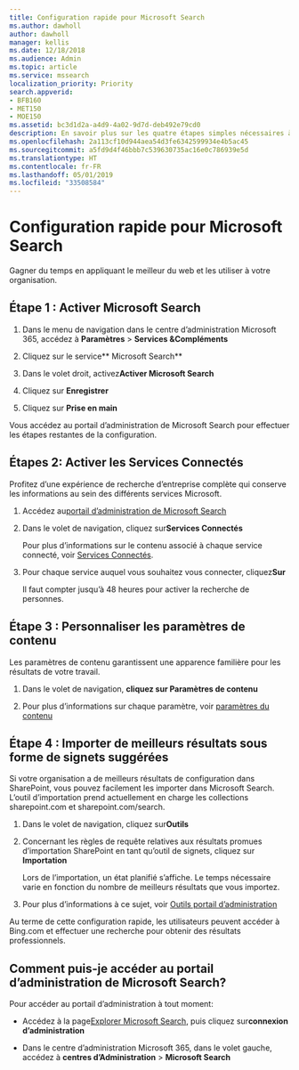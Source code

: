 ```yaml
---
title: Configuration rapide pour Microsoft Search
ms.author: dawholl
author: dawholl
manager: kellis
ms.date: 12/18/2018
ms.audience: Admin
ms.topic: article
ms.service: mssearch
localization_priority: Priority
search.appverid:
- BFB160
- MET150
- MOE150
ms.assetid: bc3d1d2a-a4d9-4a02-9d7d-deb492e79cd0
description: En savoir plus sur les quatre étapes simples nécessaires à l’activation et l’utilisation de Microsoft Search.
ms.openlocfilehash: 2a113cf10d944aea54d3fe6342599934e4b5ac45
ms.sourcegitcommit: a5fd9d4f46bbb7c539630735ac16e0c786939e5d
ms.translationtype: HT
ms.contentlocale: fr-FR
ms.lasthandoff: 05/01/2019
ms.locfileid: "33508584"
---
```

# <a name="quick-set-up-for-microsoft-search"></a>Configuration rapide pour Microsoft Search

Gagner du temps en appliquant le meilleur du web et les utiliser à votre organisation.
  
## <a name="step-1-turn-on-microsoft-search"></a>Étape 1 : Activer Microsoft Search

1. Dans le menu de navigation dans le centre d’administration Microsoft 365, accédez à **Paramètres** \> **Services &amp;Compléments**
    
2. Cliquez sur le service** Microsoft Search** 
    
3. Dans le volet droit, activez**Activer Microsoft Search**
    
4. Cliquez sur **Enregistrer**
    
5. Cliquez sur **Prise en main**
  
Vous accédez au portail d’administration de Microsoft Search pour effectuer les étapes restantes de la configuration.
    
## <a name="step-2-enable-connected-services"></a>Étapes 2: Activer les Services Connectés

Profitez d’une expérience de recherche d’entreprise complète qui conserve les informations au sein des différents services Microsoft.
  
1. Accédez au[portail d’administration de Microsoft Search](https://www.bingforbusiness.com/admin)
    
2. Dans le volet de navigation, cliquez sur**Services Connectés**
    
    Pour plus d’informations sur le contenu associé à chaque service connecté, voir [Services Connectés](connected-services.md).
    
3. Pour chaque service auquel vous souhaitez vous connecter, cliquez**Sur**
    
    Il faut compter jusqu’à 48 heures pour activer la recherche de personnes.
    
## <a name="step-3-customize-content-settings"></a>Étape 3 : Personnaliser les paramètres de contenu

Les paramètres de contenu garantissent une apparence familière pour les résultats de votre travail. 
  
1. Dans le volet de navigation, **cliquez sur Paramètres de contenu**
    
2. Pour plus d’informations sur chaque paramètre, voir [paramètres du contenu](content-settings.md)
    
## <a name="step-4-import-best-bets-as-suggested-bookmarks"></a>Étape 4 : Importer de meilleurs résultats sous forme de signets suggérées

Si votre organisation a de meilleurs résultats de configuration dans SharePoint, vous pouvez facilement les importer dans Microsoft Search. L’outil d’importation prend actuellement en charge les collections sharepoint.com et sharepoint.com/search. 
  
1. Dans le volet de navigation, cliquez sur**Outils**
    
2. Concernant les règles de requête relatives aux résultats promues d’importation SharePoint en tant qu’outil de signets, cliquez sur **Importation**
    
    Lors de l’importation, un état planifié s’affiche. Le temps nécessaire varie en fonction du nombre de meilleurs résultats que vous importez.
    
3. Pour plus d’informations à ce sujet, voir [Outils portail d’administration](admin-portal-tools.md)
    
Au terme de cette configuration rapide, les utilisateurs peuvent accéder à Bing.com et effectuer une recherche pour obtenir des résultats professionnels. 
  
## <a name="how-do-i-get-to-the-microsoft-search-admin-portal"></a>Comment puis-je accéder au portail d’administration de Microsoft Search?

Pour accéder au portail d’administration à tout moment:
  
- Accédez à la page[Explorer Microsoft Search](https://www.bing.com/business/explore), puis cliquez sur**connexion d’administration**
    
- Dans le centre d’administration Microsoft 365, dans le volet gauche, accédez à **centres d’Administration** \> **Microsoft Search**

  

